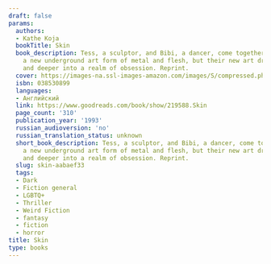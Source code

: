 ```yaml
---
draft: false
params:
  authors:
  - Kathe Koja
  bookTitle: Skin
  book_description: Tess, a sculptor, and Bibi, a dancer, come together to create
    a new underground art form of metal and flesh, but their new art drives them deeper
    and deeper into a realm of obsession. Reprint.
  cover: https://images-na.ssl-images-amazon.com/images/S/compressed.photo.goodreads.com/books/1297222257i/219588.jpg
  isbn: 038530899
  languages:
  - Английский
  link: https://www.goodreads.com/book/show/219588.Skin
  page_count: '310'
  publication_year: '1993'
  russian_audioversion: 'no'
  russian_translation_status: unknown
  short_book_description: Tess, a sculptor, and Bibi, a dancer, come together to create
    a new underground art form of metal and flesh, but their new art drives them deeper
    and deeper into a realm of obsession. Reprint.
  slug: skin-aabaef33
  tags:
  - Dark
  - Fiction general
  - LGBTQ+
  - Thriller
  - Weird Fiction
  - fantasy
  - fiction
  - horror
title: Skin
type: books
---
```

